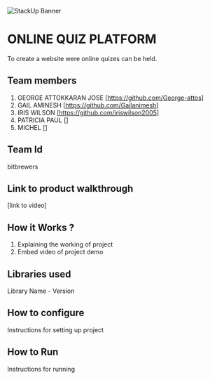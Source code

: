 ![StackUp Banner]([https://tinkerhub.frappe.cloud/files/stackup%20banner.jpeg])
# ONLINE QUIZ PLATFORM
To create a website were online quizes can be held.
## Team members
1. GEORGE ATTOKKARAN JOSE [https://github.com/George-attos]
2. GAIL AMINESH [https://github.com/Gailanimesh]
3. IRIS WILSON [https://github.com/iriswilson2005]
4. PATRICIA PAUL []
5. MICHEL []
## Team Id
bitbrewers
## Link to product walkthrough
[link to video]
## How it Works ?
1. Explaining the working of project
2. Embed video of project demo
## Libraries used
Library Name - Version
## How to configure
Instructions for setting up project
## How to Run
Instructions for running
